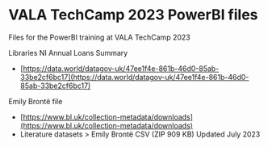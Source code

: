 # VALA TechCamp 2023 PowerBI files

Files for the PowerBI training at VALA TechCamp 2023 

Libraries NI Annual Loans Summary
* [https://data.world/datagov-uk/47ee1f4e-861b-46d0-85ab-33be2cf6bc17](https://data.world/datagov-uk/47ee1f4e-861b-46d0-85ab-33be2cf6bc17)

Emily Brontë file
* [https://www.bl.uk/collection-metadata/downloads](https://www.bl.uk/collection-metadata/downloads)
* Literature datasets >  Emily Brontë CSV (ZIP 909 KB) Updated July 2023
